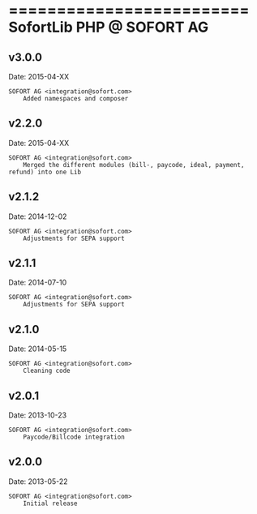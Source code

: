=========================
SofortLib PHP @ SOFORT AG
=========================

v3.0.0
----------------
Date: 2015-04-XX

	SOFORT AG <integration@sofort.com>
		Added namespaces and composer


v2.2.0
----------------
Date: 2015-04-XX

	SOFORT AG <integration@sofort.com>
		Merged the different modules (bill-, paycode, ideal, payment, refund) into one Lib


v2.1.2
----------------
Date: 2014-12-02

	SOFORT AG <integration@sofort.com>
		Adjustments for SEPA support


v2.1.1
----------------
Date: 2014-07-10

	SOFORT AG <integration@sofort.com>
		Adjustments for SEPA support



v2.1.0
----------------
Date: 2014-05-15

	SOFORT AG <integration@sofort.com>
		Cleaning code


v2.0.1
----------------
Date: 2013-10-23

	SOFORT AG <integration@sofort.com>
		Paycode/Billcode integration


v2.0.0
----------------
Date: 2013-05-22

	SOFORT AG <integration@sofort.com>
		Initial release